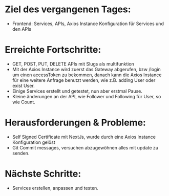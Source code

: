 # Ziel des vergangenen Tages:
- Frontend: Services, APIs, Axios Instance Konfiguration für Services und den APIs

# Erreichte Fortschritte:
- GET, POST, PUT, DELETE APIs mit Slugs als multifunktion
- Mit der Axios Instance wird zuerst das Gateway abgerufen, bzw /login um einen accessToken zu bekommen, danach kann die Axios Instance für eine weitere Anfrage benutzt werden, wie z.B. adding User oder exist User.
- Einige Services erstellt und getestet, nun aber erstmal Pause.
- Kleine änderungen an der API, wie Follower und Following für User, so wie Count.

# Herausforderungen & Probleme:
- Self Signed Certificate mit NextJs, wurde durch eine Axios Instance Konfiguration gelöst
- Git Commit messages, versuchen abzugewöhnen alles mit update zu senden.

# Nächste Schritte:
- Services erstellen, anpassen und testen.